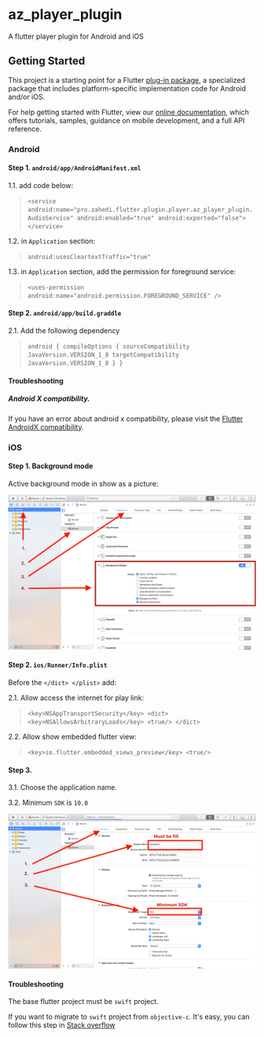 # az_player_plugin

A flutter player plugin for Android and iOS

## Getting Started

This project is a starting point for a Flutter
[plug-in package](https://flutter.dev/developing-packages/),
a specialized package that includes platform-specific implementation code for
Android and/or iOS.

For help getting started with Flutter, view our 
[online documentation](https://flutter.dev/docs), which offers tutorials, 
samples, guidance on mobile development, and a full API reference.


### Android

#### Step 1. `android/app/AndroidManifest.xml`


1.1. add code below:

> ``<service
     android:name="pro.zahedi.flutter.plugin.player.az_player_plugin.AudioService"
     android:enabled="true"
     android:exported="false">
 </service>``
 
1.2. in `Application` section:

> ``android:usesCleartextTraffic="true"``

1.3. in `Application` section, add the permission for foreground service:

> ``<uses-permission android:name="android.permission.FOREGROUND_SERVICE" />``

#### Step 2. `android/app/build.graddle`

2.1. Add the following dependency

> ``android {
                compileOptions {
                    sourceCompatibility JavaVersion.VERSION_1_8
                    targetCompatibility JavaVersion.VERSION_1_8
                }
        }``

#### Troubleshooting        
##### Android X compatibility. 

If you have an error about android x compatibility, please visit the [Flutter AndroidX compatibility](https://flutter.dev/docs/development/packages-and-plugins/androidx-compatibility). 

### iOS

#### Step 1. Background mode

Active background mode in show as a picture:

![background mode](ios/Readme/1.png)

#### Step 2. `ios/Runner/Info.plist`

Before the `</dict>
            </plist>` add:
            
2.1. Allow access the internet for play link:

> ``<key>NSAppTransportSecurity</key>
      <dict>
        <key>NSAllowsArbitraryLoads</key>
        <true/>
      </dict>``
      
2.2. Allow show embedded flutter view:

> ``<key>io.flutter.embedded_views_preview</key>
        <true/>``
        
#### Step 3. 

3.1. Choose the application name.

3.2. Minimum `SDK` is `10.0` 

![minimum sdk](ios/Readme/2.png)

#### Troubleshooting

The base flutter project must be `swift` project.

If you want to migrate to `swift` project from `objective-c`. It's easy, you can follow this step in [Stack overflow](https://stackoverflow.com/questions/58231734/flutter-migrate-objective-c-project-to-swift-project-error-when-use-swift-plugi/58231735#58231735)